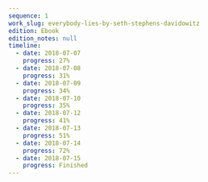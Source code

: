 ```yaml
---
sequence: 1
work_slug: everybody-lies-by-seth-stephens-davidowitz
edition: Ebook
edition_notes: null
timeline:
  - date: 2018-07-07
    progress: 27%
  - date: 2018-07-08
    progress: 31%
  - date: 2018-07-09
    progress: 34%
  - date: 2018-07-10
    progress: 35%
  - date: 2018-07-12
    progress: 41%
  - date: 2018-07-13
    progress: 51%
  - date: 2018-07-14
    progress: 72%
  - date: 2018-07-15
    progress: Finished
---
```

